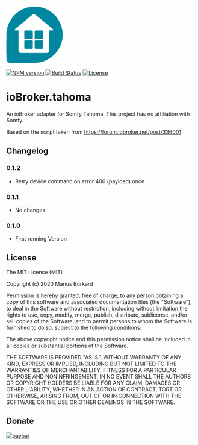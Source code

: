 ![Logo](admin/tahoma.png)

[![NPM version](https://img.shields.io/npm/v/iobroker.tahoma.svg)](https://www.npmjs.com/package/iobroker.tahoma)
[![Build Status](https://travis-ci.org/StrathCole/ioBroker.tahoma.svg?branch=master)](https://travis-ci.org/StrathCole/ioBroker.tahoma)
[![License](https://img.shields.io/badge/license-MIT-blue.svg?style=flat)](https://github.com/StrathCole/iobroker.tahoma/blob/master/LICENSE)

# ioBroker.tahoma


An ioBroker adapter for Somfy Tahoma. This project has no affiliation with Somfy.

Based on the script taken from https://forum.iobroker.net/post/336001

## Changelog

### 0.1.2

-   Retry device command on error 400 (payload) once

### 0.1.1

-   No changes

### 0.1.0

-   First running Version

## License

The MIT License (MIT)

Copyright (c) 2020 Marius Burkard

Permission is hereby granted, free of charge, to any person obtaining a copy
of this software and associated documentation files (the "Software"), to deal
in the Software without restriction, including without limitation the rights
to use, copy, modify, merge, publish, distribute, sublicense, and/or sell
copies of the Software, and to permit persons to whom the Software is
furnished to do so, subject to the following conditions:

The above copyright notice and this permission notice shall be included in
all copies or substantial portions of the Software.

THE SOFTWARE IS PROVIDED "AS IS", WITHOUT WARRANTY OF ANY KIND, EXPRESS OR
IMPLIED, INCLUDING BUT NOT LIMITED TO THE WARRANTIES OF MERCHANTABILITY,
FITNESS FOR A PARTICULAR PURPOSE AND NONINFRINGEMENT. IN NO EVENT SHALL THE
AUTHORS OR COPYRIGHT HOLDERS BE LIABLE FOR ANY CLAIM, DAMAGES OR OTHER
LIABILITY, WHETHER IN AN ACTION OF CONTRACT, TORT OR OTHERWISE, ARISING FROM,
OUT OF OR IN CONNECTION WITH THE SOFTWARE OR THE USE OR OTHER DEALINGS IN
THE SOFTWARE.


## Donate
[![paypal](https://www.paypalobjects.com/en_US/i/btn/btn_donateCC_LG.gif)](https://www.paypal.com/cgi-bin/webscr?cmd=_s-xclick&hosted_button_id=SFLJ8HCW9T698&source=url)

